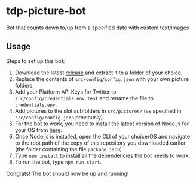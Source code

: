 # tdp-picture-bot

Bot that counts down to/up from a specified date with custom text/images

## Usage

Steps to set up this bot:

1. Download the latest [release](https://github.com/gagaball88/tdp-countdown-bot/releases/tag/Releases/latest) and extract it to a folder of your choice.
2. Replace the contents of `src/config/config.json` with your own picture folders.
3. Add your Platform API Keys for Twitter to `src/config/credentials.env.test` and rename the file to `credentials.env`.
4. Add pictures to the slot subfolders in `src/pictures/` (as specified in `src/config/config.json` previously).
5. For the bot to work, you need to install the latest version of Node.js for your OS from [here](https://nodejs.org/en/download/current).
6. Once Node.js is installed, open the CLI of your choice/OS and navigate to the root path of the copy of this repository you downloaded earlier (the folder containing the file `package.json`)
7. Type `npm install` to install all the dependencies the bot needs to work.
8. To run the bot, type `npm run start`.

Congrats! The bot should now be up and running!

